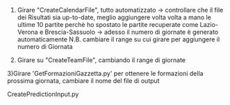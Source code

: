 1) Girare "CreateCalendarFile", tutto automatizzato -> controllare che il file dei Risultati sia up-to-date, meglio aggiungere volta volta a mano le ultime 10 partite perchè ho spostato le partite recuperate come Lazio-Verona e Brescia-Sassuolo -> adesso il numero di giornate è generato automaticamente
N.B. cambiare il range su cui girare per aggiungere il numero di Giornata

2) Girare su "CreateTeamFile", cambiando il range di giornate

3)Girare 'GetFormazioniGazzetta.py' per ottenere le formazioni della prossima giornata, cambiare il nome del file di output

CreatePredictionInput.py